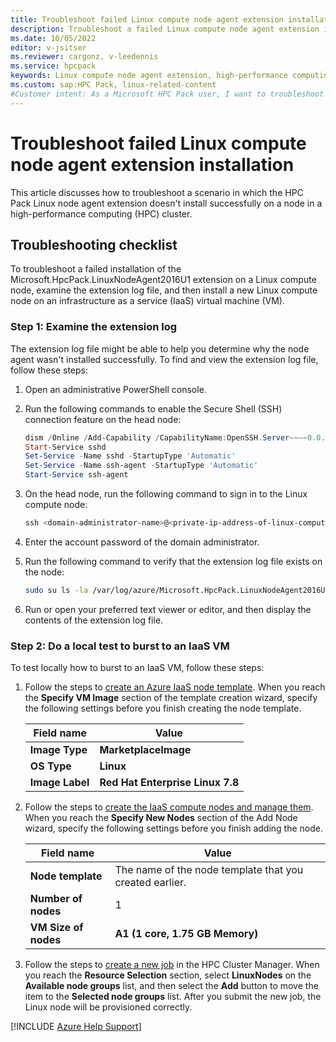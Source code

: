 ```yaml
---
title: Troubleshoot failed Linux compute node agent extension installation
description: Troubleshoot a failed Linux compute node agent extension installation from Microsoft HPC Pack on a high-performance computing (HPC) cluster.
ms.date: 10/05/2022
editor: v-jsitser
ms.reviewer: cargonz, v-leedennis
ms.service: hpcpack
keywords: Linux compute node agent extension, high-performance computing, HPC Pack, HPC Pack Linux node agent extension, LinuxNodeAgent2016U1, compute node, extension log, Linux node agent
ms.custom: sap:HPC Pack, linux-related-content
#Customer intent: As a Microsoft HPC Pack user, I want to troubleshoot a failed Linux compute node agent extension installation so that I can successfully connect to a Linux compute node from a head node on a high-performance computing (HPC) cluster.
---
```

# Troubleshoot failed Linux compute node agent extension installation

This article discusses how to troubleshoot a scenario in which the HPC Pack Linux node agent extension doesn't install successfully on a node in a high-performance computing (HPC) cluster.

## Troubleshooting checklist

To troubleshoot a failed installation of the Microsoft.HpcPack.LinuxNodeAgent2016U1 extension on a Linux compute node, examine the extension log file, and then install a new Linux compute node on an infrastructure as a service (IaaS) virtual machine (VM).

### Step 1: Examine the extension log

The extension log file might be able to help you determine why the node agent wasn't installed successfully. To find and view the extension log file, follow these steps:

1. Open an administrative PowerShell console.
1. Run the following commands to enable the Secure Shell (SSH) connection feature on the head node:

   ```powershell
   dism /Online /Add-Capability /CapabilityName:OpenSSH.Server~~~~0.0.1.0
   Start-Service sshd
   Set-Service -Name sshd -StartupType 'Automatic'
   Set-Service -Name ssh-agent -StartupType 'Automatic'
   Start-Service ssh-agent
   ```

1. On the head node, run the following command to sign in to the Linux compute node:

   ```powershell
   ssh <domain-administrator-name>@<private-ip-address-of-linux-compute-node>
   ```

1. Enter the account password of the domain administrator.
1. Run the following command to verify that the extension log file exists on the node:

   ```bash
   sudo su ls -la /var/log/azure/Microsoft.HpcPack.LinuxNodeAgent2016U1/extension.log
   ```

1. Run or open your preferred text viewer or editor, and then display the contents of the extension log file.

### Step 2: Do a local test to burst to an IaaS VM

To test locally how to burst to an IaaS VM, follow these steps:

1. Follow the steps to [create an Azure IaaS node template](/powershell/high-performance-computing/hpcpack-burst-to-azure-iaas-nodes#step-2-create-an-azure-iaas-node-template). When you reach the **Specify VM Image** section of the template creation wizard, specify the following settings before you finish creating the node template.

   | Field name      | Value                            |
   |-----------------|----------------------------------|
   | **Image Type**  | **MarketplaceImage**             |
   | **OS Type**     | **Linux**                        |
   | **Image Label** | **Red Hat Enterprise Linux 7.8** |

1. Follow the steps to [create the IaaS compute nodes and manage them](/powershell/high-performance-computing/hpcpack-burst-to-azure-iaas-nodes#step-3-create-the-iaas-compute-nodes-and-manage-them). When you reach the **Specify New Nodes** section of the Add Node wizard, specify the following settings before you finish adding the node.

   | Field name           | Value                                                   |
   |----------------------|---------------------------------------------------------|
   | **Node template**    | The name of the node template that you created earlier. |
   | **Number of nodes**  | 1                                                       |
   | **VM Size of nodes** | **A1 (1 core, 1.75 GB Memory)**                         |

1. Follow the steps to [create a new job](/powershell/high-performance-computing/create-a-new-job) in the HPC Cluster Manager. When you reach the **Resource Selection** section, select **LinuxNodes** on the **Available node groups** list, and then select the **Add** button to move the item to the **Selected node groups** list. After you submit the new job, the Linux node will be provisioned correctly.

[!INCLUDE [Azure Help Support](../../../includes/azure-help-support.md)]
